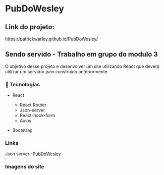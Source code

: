 # PubDoWesley

## Link do projeto:
  https://patrickwarley.github.io/PubDoWesley/

## Sendo servido - Trabalho em grupo do modulo 3
  O objetivo desse projeto e desenvolver um site utilizando React que deverá utilizar um servidor json construido anteriormente.

### :rocket: Tecnologias
  - React
    - React Router
    - Json-server
    - React-hook-form
    - Axios
  
  - Bootstrap

### Links
  Json server -[PubDoWesley](https://pub-server-w57g.onrender.com)

### Imagens do site
